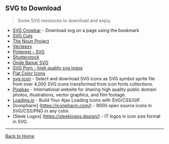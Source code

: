 ## SVG to Download
> Some SVG resources to download and enjoy.

* [SVG Crowbar](https://github.com/NYTimes/svg-crowbar) - Download svg on a page using the bookmark
* [SVG Cuts](http://svgcuts.com/blog/category/fsvgotw/)
* [The Noun Project](http://thenounproject.com/)
* [Vecteezy](http://www.vecteezy.com/)
* [Pinterest - SVG](http://www.pinterest.com/ligayatg/svg-files-free/)
* [Shutterstock](http://www.shutterstock.com/pt/cat-29-Vectors.html)
* [Onde Baixar SVG](http://willianjusten.com.br/onde-baixar-svg/)
* [SVG Porn - high quality svg logos](http://svgporn.com/)
* [Flat Color Icons](https://github.com/icons8/flat-color-icons)
* [svg-icon](http://leungwensen.github.io/svg-icon/) - Select and download SVG icons as SVG symbol sprite file from over 4,000 SVG icons transformed from icon fonts collections.
* [Pixebay](https://pixabay.com/) - International website for sharing high quality public domain photos, illustrations, vector graphics, and film footage.
* [Loading.io](http://loading.io/) - Build Your Ajax Loading Icons with SVG/CSS/GIF.
* [Iconpharm] (https://iconpharm.com/) - 9000 open source icons in SVG/CSS/PNG in any color.
* [Sleek Logos] (https://sleeklogos.design/) - IT logos in icon size format in SVG.

---
[Back to Home](https://github.com/willianjusten/awesome-svg)
